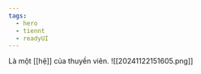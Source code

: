 ```yaml
---
tags:
  - hero
  - tiennt
  - readyUI
---
```

Là một [[hệ]] của thuyền viên. 
![[20241122151605.png]]